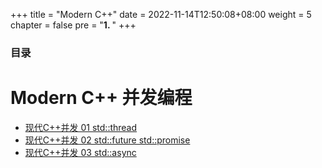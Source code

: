 +++
title = "Modern C++"
date = 2022-11-14T12:50:08+08:00
weight = 5
chapter = false
pre = "<b>1. </b>"
+++

### 目录

# Modern C++ 并发编程

* [现代C++并发 01 std::thread](/modernc++/concurrency-01/)
* [现代C++并发 02 std::future std::promise](/modernc++/concurrency-02/)
* [现代C++并发 03 std::async](/modernc++/concurrency-03/)

